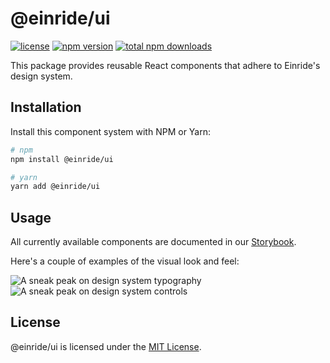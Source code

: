 # @einride/ui

[![license](https://img.shields.io/npm/l/@einride/ui.svg)](https://github.com/einride/ui/blob/master/LICENSE) [![npm version](https://img.shields.io/npm/v/@einride/ui.svg)](https://www.npmjs.com/package/@einride/ui) [![total npm downloads](https://img.shields.io/npm/dt/@einride/ui.svg)](https://www.npmjs.com/package/@einride/ui)

This package provides reusable React components that adhere to Einride's design system.

## Installation

Install this component system with NPM or Yarn:

```bash
# npm
npm install @einride/ui

# yarn
yarn add @einride/ui
```

## Usage

All currently available components are documented in our [Storybook](https://master--606dcc0a2208ee00215fb2d9.chromatic.com/).

Here's a couple of examples of the visual look and feel:

![A sneak peak on design system typography](https://i.ibb.co/FX6bSJ2/sneakpeak-typography.jpg)
![A sneak peak on design system controls](https://i.ibb.co/wLR7bhb/sneakpeak-controls.jpg)

## License

@einride/ui is licensed under the [MIT License](LICENSE).
